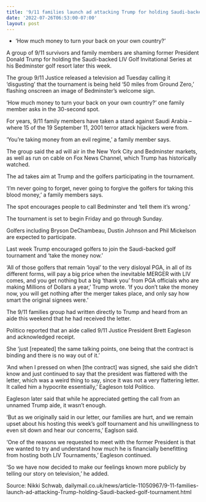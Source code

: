 ```yaml
---
title: '9/11 families launch ad attacking Trump for holding Saudi-backed golf tournament'
date: '2022-07-26T06:53:00-07:00'
layout: post
---
```


- ‘How much money to turn your back on your own country?’

A group of 9/11 survivors and family members are shaming former President Donald Trump for holding the Saudi-backed LIV Golf Invitational Series at his Bedminster golf resort later this week.

The group 9/11 Justice released a television ad Tuesday calling it ‘disgusting’ that the tournament is being held ‘50 miles from Ground Zero,’ flashing onscreen an image of Bedminster’s welcome sign.

‘How much money to turn your back on your own country?’ one family member asks in the 30-second spot.

For years, 9/11 family members have taken a stand against Saudi Arabia – where 15 of the 19 September 11, 2001 terror attack hijackers were from.

‘You’re taking money from an evil regime,’ a family member says.

The group said the ad will air in the New York City and Bedminster markets, as well as run on cable on Fox News Channel, which Trump has historically watched.

The ad takes aim at Trump and the golfers participating in the tournament.

‘I’m never going to forget, never going to forgive the golfers for taking this blood money,’ a family members says.

The spot encourages people to call Bedminster and ‘tell them it’s wrong.’

The tournament is set to begin Friday and go through Sunday.

Golfers including Bryson DeChambeau, Dustin Johnson and Phil Mickelson are expected to participate.

Last week Trump encouraged golfers to join the Saudi-backed golf tournament and ‘take the money now.’

‘All of those golfers that remain ‘loyal’ to the very disloyal PGA, in all of its different forms, will pay a big price when the inevitable MERGER with LIV comes, and you get nothing but a big ‘thank you’ from PGA officials who are making Millions of Dollars a year,’ Trump wrote. ‘If you don’t take the money now, you will get nothing after the merger takes place, and only say how smart the original signees were.’

The 9/11 families group had written directly to Trump and heard from an aide this weekend that he had received the letter.

Politico reported that an aide called 9/11 Justice President Brett Eagleson and acknowledged receipt.

She ‘just \[repeated\] the same talking points, one being that the contract is binding and there is no way out of it.’

‘And when I pressed on when \[the contract\] was signed, she said she didn’t know and just continued to say that the president was flattered with the letter, which was a weird thing to say, since it was not a very flattering letter. It called him a hypocrite essentially,’ Eagleson told Politico.

Eagleson later said that while he appreciated getting the call from an unnamed Trump aide, it wasn’t enough.

‘But as we originally said in our letter, our families are hurt, and we remain upset about his hosting this week’s golf tournament and his unwillingness to even sit down and hear our concerns,’ Eaglson said.

‘One of the reasons we requested to meet with the former President is that we wanted to try and understand how much he is financially benefitting from hosting both LIV Tournaments,’ Eagleson continued.

‘So we have now decided to make our feelings known more publicly by telling our story on television,’ he added.

Source: Nikki Schwab, dailymail.co.uk/news/article-11050967/9-11-families-launch-ad-attacking-Trump-holding-Saudi-backed-golf-tournament.html